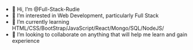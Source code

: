 - 👋 Hi, I’m @Full-Stack-Rudie
- 👀 I’m interested in Web Development, particularly Full Stack
- 🌱 I’m currently learning HTML/CSS/BootStrap/JavaScript/React/Mongo/SQL/NodeJS/
- 💞️ I’m looking to collaborate on anything that will help me learn and gain experience
<!---
Full-Stack-Rudie/Full-Stack-Rudie is a ✨ special ✨ repository because its `README.md` (this file) appears on your GitHub profile.
You can click the Preview link to take a look at your changes.
--->
